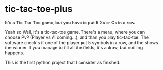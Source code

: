 # tic-tac-toe-plus
It's a Tic-Tac-Toe game, but you have to put 5 Xs or Os in a row.

Yeah so Well, it's a tic-tac-toe game. There's a menu, where you can choose PvP (Player vs AI coming...), 
and than you play tic-tac-toe. The software check's if one of the player put 5 symbols in a row, and the shows the winner. 
If you manage to fill all the fields, it's a draw, but nothing happens.

This is the first python project that I consider as finished. 
